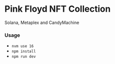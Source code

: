 # Pink Floyd NFT Collection

Solana, Metaplex and CandyMachine

### Usage

- `nvm use 16`
- `npm install`
- `npm run dev`
